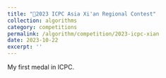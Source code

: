 ```yaml
---
title: "🥉2023 ICPC Asia Xi'an Regional Contest"
collection: algorithms
category: competitions
permalink: /algorithm/competition/2023-icpc-xian
date: 2023-10-22
excerpt: ''
---
```


My first medal in ICPC.
